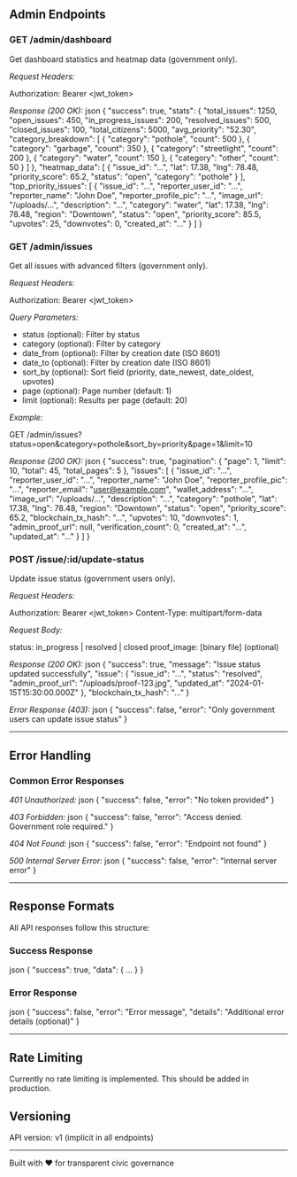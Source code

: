 ## Admin Endpoints

### GET /admin/dashboard

Get dashboard statistics and heatmap data (government only).

*Request Headers:*

Authorization: Bearer <jwt_token>


*Response (200 OK):*
json
{
  "success": true,
  "stats": {
    "total_issues": 1250,
    "open_issues": 450,
    "in_progress_issues": 200,
    "resolved_issues": 500,
    "closed_issues": 100,
    "total_citizens": 5000,
    "avg_priority": "52.30",
    "category_breakdown": [
      { "category": "pothole", "count": 500 },
      { "category": "garbage", "count": 350 },
      { "category": "streetlight", "count": 200 },
      { "category": "water", "count": 150 },
      { "category": "other", "count": 50 }
    ]
  },
  "heatmap_data": [
    {
      "issue_id": "...",
      "lat": 17.38,
      "lng": 78.48,
      "priority_score": 65.2,
      "status": "open",
      "category": "pothole"
    }
  ],
  "top_priority_issues": [
    {
      "issue_id": "...",
      "reporter_user_id": "...",
      "reporter_name": "John Doe",
      "reporter_profile_pic": "...",
      "image_url": "/uploads/...",
      "description": "...",
      "category": "water",
      "lat": 17.38,
      "lng": 78.48,
      "region": "Downtown",
      "status": "open",
      "priority_score": 85.5,
      "upvotes": 25,
      "downvotes": 0,
      "created_at": "..."
    }
  ]
}


### GET /admin/issues

Get all issues with advanced filters (government only).

*Request Headers:*

Authorization: Bearer <jwt_token>


*Query Parameters:*
- status (optional): Filter by status
- category (optional): Filter by category
- date_from (optional): Filter by creation date (ISO 8601)
- date_to (optional): Filter by creation date (ISO 8601)
- sort_by (optional): Sort field (priority, date_newest, date_oldest, upvotes)
- page (optional): Page number (default: 1)
- limit (optional): Results per page (default: 20)

*Example:*

GET /admin/issues?status=open&category=pothole&sort_by=priority&page=1&limit=10


*Response (200 OK):*
json
{
  "success": true,
  "pagination": {
    "page": 1,
    "limit": 10,
    "total": 45,
    "total_pages": 5
  },
  "issues": [
    {
      "issue_id": "...",
      "reporter_user_id": "...",
      "reporter_name": "John Doe",
      "reporter_profile_pic": "...",
      "reporter_email": "user@example.com",
      "wallet_address": "...",
      "image_url": "/uploads/...",
      "description": "...",
      "category": "pothole",
      "lat": 17.38,
      "lng": 78.48,
      "region": "Downtown",
      "status": "open",
      "priority_score": 65.2,
      "blockchain_tx_hash": "...",
      "upvotes": 10,
      "downvotes": 1,
      "admin_proof_url": null,
      "verification_count": 0,
      "created_at": "...",
      "updated_at": "..."
    }
  ]
}


### POST /issue/:id/update-status

Update issue status (government users only).

*Request Headers:*

Authorization: Bearer <jwt_token>
Content-Type: multipart/form-data


*Request Body:*

status: in_progress | resolved | closed
proof_image: [binary file] (optional)


*Response (200 OK):*
json
{
  "success": true,
  "message": "Issue status updated successfully",
  "issue": {
    "issue_id": "...",
    "status": "resolved",
    "admin_proof_url": "/uploads/proof-123.jpg",
    "updated_at": "2024-01-15T15:30:00.000Z"
  },
  "blockchain_tx_hash": "..."
}


*Error Response (403):*
json
{
  "success": false,
  "error": "Only government users can update issue status"
}


---

## Error Handling

### Common Error Responses

*401 Unauthorized:*
json
{
  "success": false,
  "error": "No token provided"
}


*403 Forbidden:*
json
{
  "success": false,
  "error": "Access denied. Government role required."
}


*404 Not Found:*
json
{
  "success": false,
  "error": "Endpoint not found"
}


*500 Internal Server Error:*
json
{
  "success": false,
  "error": "Internal server error"
}


---

## Response Formats

All API responses follow this structure:

### Success Response
json
{
  "success": true,
  "data": { ... }
}


### Error Response
json
{
  "success": false,
  "error": "Error message",
  "details": "Additional error details (optional)"
}


---

## Rate Limiting

Currently no rate limiting is implemented. This should be added in production.

## Versioning

API version: v1 (implicit in all endpoints)

---

Built with ❤ for transparent civic governance